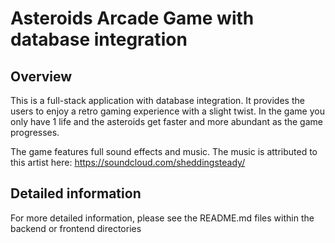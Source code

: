# Asteroids Arcade Game with database integration

## Overview

This is a full-stack application with database integration. It provides the users to enjoy a retro gaming experience with a slight twist. In the game you only have 1 life and the asteroids get faster and more abundant as the game progresses.

The game features full sound effects and music. The music is attributed to this artist here: https://soundcloud.com/sheddingsteady/

## Detailed information

For more detailed information, please see the README.md files within the backend or frontend directories
